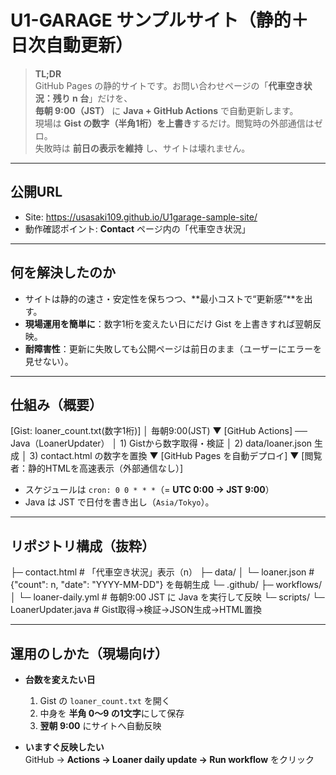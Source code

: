 # U1-GARAGE サンプルサイト（静的＋日次自動更新）

> **TL;DR**  
> GitHub Pages の静的サイトです。お問い合わせページの「**代車空き状況：残り n 台**」だけを、  
> **毎朝 9:00（JST）** に **Java + GitHub Actions** で自動更新します。  
> 現場は **Gist の数字（半角1桁）を上書き**するだけ。閲覧時の外部通信はゼロ。  
> 失敗時は **前日の表示を維持** し、サイトは壊れません。

---

## 公開URL
- Site: <!-- 例） --> https://usasaki109.github.io/U1garage-sample-site/
- 動作確認ポイント: **Contact** ページ内の「代車空き状況」

---

## 何を解決したのか
- サイトは静的の速さ・安定性を保ちつつ、**最小コストで“更新感”**を出す。
- **現場運用を簡単に**：数字1桁を変えたい日にだけ Gist を上書きすれば翌朝反映。
- **耐障害性**：更新に失敗しても公開ページは前日のまま（ユーザーにエラーを見せない）。

---

## 仕組み（概要）
[Gist: loaner_count.txt(数字1桁)]
│ 毎朝9:00(JST)
▼
[GitHub Actions] ── Java（LoanerUpdater）
│ 1) Gistから数字取得・検証
│ 2) data/loaner.json 生成
│ 3) contact.html の数字を置換
▼
[GitHub Pages を自動デプロイ]
▼
[閲覧者：静的HTMLを高速表示（外部通信なし）]
- スケジュールは `cron: 0 0 * * *`（= **UTC 0:00 → JST 9:00**）
- Java は JST で日付を書き出し（`Asia/Tokyo`）。

---

## リポジトリ構成（抜粋）
├─ contact.html # 「代車空き状況」表示（<span data-loaner-count>n</span>）
├─ data/
│ └─ loaner.json # {"count": n, "date": "YYYY-MM-DD"} を毎朝生成
└─ .github/
├─ workflows/
│ └─ loaner-daily.yml # 毎朝9:00 JST に Java を実行して反映
└─ scripts/
└─ LoanerUpdater.java # Gist取得→検証→JSON生成→HTML置換


---

## 運用のしかた（現場向け）

- **台数を変えたい日**  
  1) Gist の `loaner_count.txt` を開く  
  2) 中身を **半角 0〜9 の1文字**にして保存  
  3) **翌朝 9:00** にサイトへ自動反映

- **いますぐ反映したい**  
  GitHub → **Actions → Loaner daily update → Run workflow** をクリック
